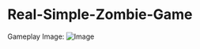 # Real-Simple-Zombie-Game
Gameplay Image:
![Image](https://github.com/user-attachments/assets/4f1e174a-5805-4231-a2f2-e2d6cb4d4b45)

